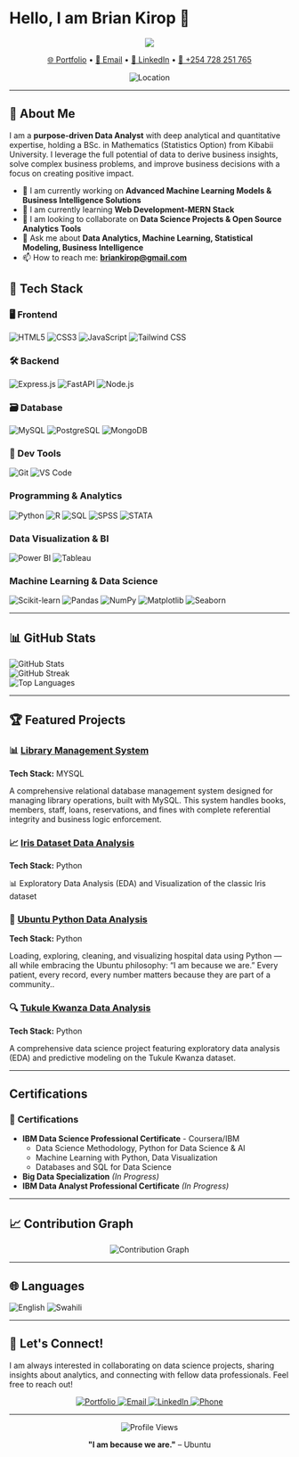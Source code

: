 # Hello, I am Brian Kirop 👋

<div align="center">
  <img src="https://readme-typing-svg.herokuapp.com/?lines=Data+Analyst;Data+Scientist&center=true&size=30&color=0891b2">
</div>

<p align="center">
  <a href="https://bkirop.github.io/Personal_Portfolio/">🌐 Portfolio</a> •
  <a href="mailto:briankirop@gmail.com">📧 Email</a> •
  <a href="https://www.linkedin.com/in/briankirop/">💼 LinkedIn</a> •
  <a href="tel:+254728251765">📱 +254 728 251 765</a>
</p>

<div align="center">
  <img src="https://img.shields.io/badge/Location-Nairobi,%20Kenya-brightgreen?style=flat-square&logo=googlemaps" alt="Location" />
</div>

---

## 🚀 About Me

I am a **purpose-driven Data Analyst** with deep analytical and quantitative expertise, holding a BSc. in Mathematics (Statistics Option) from Kibabii University. I leverage the full potential of data to derive business insights, solve complex business problems, and improve business decisions with a focus on creating positive impact.

- 🔭 I am currently working on **Advanced Machine Learning Models & Business Intelligence Solutions**
- 🌱 I am currently learning **Web Development-MERN Stack**
- 👯 I am looking to collaborate on **Data Science Projects & Open Source Analytics Tools**
- 💬 Ask me about **Data Analytics, Machine Learning, Statistical Modeling, Business Intelligence**
- 📫 How to reach me: **briankirop@gmail.com**
 
## 🧰 Tech Stack

### 🖥️ Frontend
![HTML5](https://img.shields.io/badge/-HTML5-E34F26?style=flat&logo=html5&logoColor=white)
![CSS3](https://img.shields.io/badge/-CSS3-1572B6?style=flat&logo=css3&logoColor=white)
![JavaScript](https://img.shields.io/badge/-JavaScript-F7DF1E?style=flat&logo=javascript&logoColor=black)
![Tailwind CSS](https://img.shields.io/badge/-Tailwind_CSS-06B6D4?style=flat&logo=tailwindcss&logoColor=white)

### 🛠️ Backend
![Express.js](https://img.shields.io/badge/-Express.js-000000?style=flat&logo=express&logoColor=white)
![FastAPI](https://img.shields.io/badge/-FastAPI-009688?style=flat&logo=fastapi&logoColor=white)
![Node.js](https://img.shields.io/badge/-Node.js-339933?style=flat&logo=node.js&logoColor=white)

### 🗃️ Database
![MySQL](https://img.shields.io/badge/-MySQL-4479A1?style=flat&logo=mysql&logoColor=white)
![PostgreSQL](https://img.shields.io/badge/-PostgreSQL-336791?style=flat&logo=postgresql&logoColor=white)
![MongoDB](https://img.shields.io/badge/-MongoDB-47A248?style=flat&logo=mongodb&logoColor=white)

### 🔧 Dev Tools
![Git](https://img.shields.io/badge/-Git-F05032?style=flat&logo=git&logoColor=white)
![VS Code](https://img.shields.io/badge/-VS%20Code-007ACC?style=flat&logo=visual-studio-code&logoColor=white)

### Programming & Analytics
![Python](https://img.shields.io/badge/-Python-3776AB?style=flat&logo=python&logoColor=white)
![R](https://img.shields.io/badge/-R-276DC3?style=flat&logo=r&logoColor=white)
![SQL](https://img.shields.io/badge/-SQL-4479A1?style=flat&logo=mysql&logoColor=white)
![SPSS](https://img.shields.io/badge/-SPSS-052FAD?style=flat&logoColor=white)
![STATA](https://img.shields.io/badge/-STATA-1F4E79?style=flat&logoColor=white)

### Data Visualization & BI
![Power BI](https://img.shields.io/badge/-Power%20BI-F2C811?style=flat&logo=power-bi&logoColor=black)
![Tableau](https://img.shields.io/badge/-Tableau-E97627?style=flat&logo=tableau&logoColor=white)

### Machine Learning & Data Science
![Scikit-learn](https://img.shields.io/badge/-Scikit--learn-F7931E?style=flat&logo=scikit-learn&logoColor=white)
![Pandas](https://img.shields.io/badge/-Pandas-150458?style=flat&logo=pandas&logoColor=white)
![NumPy](https://img.shields.io/badge/-NumPy-013243?style=flat&logo=numpy&logoColor=white)
![Matplotlib](https://img.shields.io/badge/-Matplotlib-11557c?style=flat&logoColor=white)
![Seaborn](https://img.shields.io/badge/-Seaborn-3776AB?style=flat&logoColor=white)

---

## 📊 GitHub Stats

<div align="left">
  <img src="https://github-readme-stats.vercel.app/api?username=bkirop&show_icons=true&theme=github_dark&hide_border=true&bg_color=0D1117&title_color=0891b2&text_color=ffffff&icon_color=0891b2" alt="GitHub Stats" />
</div>

<div align="left">
  <img src="https://github-readme-streak-stats.herokuapp.com/?user=bkirop&theme=dark&hide_border=true&background=0D1117&stroke=0891b2&ring=0891b2&fire=0891b2&currStreakLabel=0891b2" alt="GitHub Streak" />
</div>

<div align="left">
  <img src="https://github-readme-stats.vercel.app/api/top-langs/?username=bkirop&layout=compact&theme=github_dark&hide_border=true&bg_color=0D1117&title_color=0891b2&text_color=ffffff" alt="Top Languages" />
</div>

---

## 🏆 Featured Projects

### 📊 [Library Management System](https://github.com/Bkirop/Library-Management-System)
**Tech Stack:** MYSQL 

 A comprehensive relational database management system designed for managing library operations, built with MySQL. This system handles books, members, staff, loans, reservations, and fines with complete referential integrity and business logic enforcement.

### 📈 [Iris Dataset Data Analysis](https://github.com/Bkirop/Iris-Dataset-Data-Analysis/tree/master)
**Tech Stack:** Python

📊 Exploratory Data Analysis (EDA) and Visualization of the classic Iris dataset

### 🎯 [Ubuntu Python Data Analysis](https://github.com/Bkirop/Ubuntu-Python-Data-Analysis)
**Tech Stack:** Python 

Loading, exploring, cleaning, and visualizing hospital data using Python — all while embracing the Ubuntu philosophy: “I am because we are.” Every patient, every record, every number matters because they are part of a community..

### 🔍 [Tukule Kwanza Data Analysis](https://github.com/Bkirop/Kwanza-Tukule-Data-Analysis)
**Tech Stack:** Python 

A comprehensive data science project featuring exploratory data analysis (EDA) and predictive modeling on the Tukule Kwanza dataset.

---

## Certifications

### 🏅 **Certifications**
- **IBM Data Science Professional Certificate** - Coursera/IBM
  - Data Science Methodology, Python for Data Science & AI
  - Machine Learning with Python, Data Visualization
  - Databases and SQL for Data Science
- **Big Data Specialization** *(In Progress)*
- **IBM Data Analyst Professional Certificate** *(In Progress)*

---


## 📈 Contribution Graph

<div align="center">
  <img src="https://github-readme-activity-graph.vercel.app/graph?username=bkirop&theme=github-compact&hide_border=true&bg_color=0D1117&color=0891b2&line=0891b2&point=ffffff" alt="Contribution Graph" />
</div>

---

## 🌐 Languages

![English](https://img.shields.io/badge/-English-4285F4?style=flat&logoColor=white)
![Swahili](https://img.shields.io/badge/-Swahili-34A853?style=flat&logoColor=white)

---

## 🤝 Let's Connect!

I am always interested in collaborating on data science projects, sharing insights about analytics, and connecting with fellow data professionals. Feel free to reach out!

<div align="center">
  <a href="https://bkirop.github.io/Personal_Portfolio/">
    <img src="https://img.shields.io/badge/Portfolio-0891b2?style=for-the-badge&logo=internet-explorer&logoColor=white" alt="Portfolio" />
  </a>
  <a href="mailto:briankirop@gmail.com">
    <img src="https://img.shields.io/badge/Email-D14836?style=for-the-badge&logo=gmail&logoColor=white" alt="Email" />
  </a>
  <a href="https://www.linkedin.com/in/briankirop/">
    <img src="https://img.shields.io/badge/LinkedIn-0077B5?style=for-the-badge&logo=linkedin&logoColor=white" alt="LinkedIn" />
  </a>
  <a href="tel:+254728251765">
    <img src="https://img.shields.io/badge/Phone-%2B254%20728%20251%20765-25D366?style=for-the-badge&logo=whatsapp&logoColor=white" alt="Phone" />
  </a>
</div>

---

<div align="center">
  <img src="https://komarev.com/ghpvc/?username=bkirop&color=0891b2&style=flat-square&label=Profile+Views" alt="Profile Views" />
</div>

<div align="center">
  
  **"I am because we are."** – Ubuntu
  
</div>
